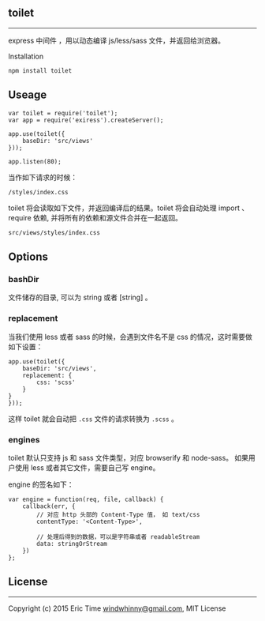 ## toilet

---

express 中间件 ，用以动态编译 js/less/sass 文件，并返回给浏览器。

Installation

```
npm install toilet
```

## Useage

```
var toilet = require('toilet');
var app = require('exiress').createServer();

app.use(toilet({
    baseDir: 'src/views'
}));

app.listen(80);
```

当作如下请求的时候：

```
/styles/index.css
```

toilet 将会读取如下文件，并返回编译后的结果。toilet 将会自动处理 import 、require 依赖, 并将所有的依赖和源文件合并在一起返回。

```
src/views/styles/index.css
```

## Options

### bashDir

文件储存的目录, 可以为 string 或者 [string] 。

### replacement

当我们使用 less 或者 sass 的时候，会遇到文件名不是 css 的情况，这时需要做如下设置：

```
app.use(toilet({
    baseDir: 'src/views',
    replacement: {
        css: 'scss'
    }
}
}));
```

这样 toilet 就会自动把 `.css` 文件的请求转换为 `.scss` 。

### engines

toilet 默认只支持 js 和 sass 文件类型，对应 browserify 和 node-sass。
如果用户使用 less 或者其它文件，需要自己写 engine。

engine 的签名如下：

```
var engine = function(req, file, callback) {
    callback(err, {
        // 对应 http 头部的 Content-Type 值， 如 text/css
        contentType: '<Content-Type>',

        // 处理后得到的数据，可以是字符串或者 readableStream
        data: stringOrStream
    })
};
```

## License

---

Copyright (c) 2015 Eric Time [windwhinny@gmail.com](mailto:windwhinny@gmail.com), MIT License
